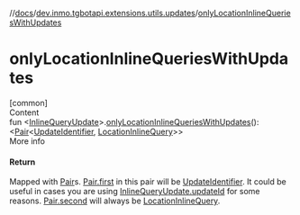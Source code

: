 //[docs](../../index.md)/[dev.inmo.tgbotapi.extensions.utils.updates](index.md)/[onlyLocationInlineQueriesWithUpdates](only-location-inline-queries-with-updates.md)



# onlyLocationInlineQueriesWithUpdates  
[common]  
Content  
fun <[InlineQueryUpdate](../dev.inmo.tgbotapi.types.update/-inline-query-update/index.md)>.[onlyLocationInlineQueriesWithUpdates](only-location-inline-queries-with-updates.md)(): <[Pair](https://kotlinlang.org/api/latest/jvm/stdlib/kotlin/-pair/index.html)<[UpdateIdentifier](../dev.inmo.tgbotapi.types/index.md#%5Bdev.inmo.tgbotapi.types%2FUpdateIdentifier%2F%2F%2FPointingToDeclaration%2F%5D%2FClasslikes%2F625018081), [LocationInlineQuery](../dev.inmo.tgbotapi.types.InlineQueries.query/-location-inline-query/index.md)>>  
More info  


#### Return  


Mapped  with [Pair](https://kotlinlang.org/api/latest/jvm/stdlib/kotlin/-pair/index.html)s. [Pair.first](https://kotlinlang.org/api/latest/jvm/stdlib/kotlin/-pair/first.html) in this pair will be [UpdateIdentifier](../dev.inmo.tgbotapi.types/index.md#%5Bdev.inmo.tgbotapi.types%2FUpdateIdentifier%2F%2F%2FPointingToDeclaration%2F%5D%2FClasslikes%2F625018081). It could be useful in cases you are using [InlineQueryUpdate.updateId](../dev.inmo.tgbotapi.types.update/-inline-query-update/update-id.md) for some reasons. [Pair.second](https://kotlinlang.org/api/latest/jvm/stdlib/kotlin/-pair/second.html) will always be [LocationInlineQuery](../dev.inmo.tgbotapi.types.InlineQueries.query/-location-inline-query/index.md).

  



